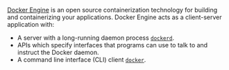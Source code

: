 [Docker Engine](https://docs.docker.com/engine/) is an open source containerization technology for building and containerizing your applications. Docker Engine acts as a client-server application with:

- A server with a long-running daemon process [`dockerd`](https://docs.docker.com/reference/cli/dockerd).
- APIs which specify interfaces that programs can use to talk to and instruct the Docker daemon.
- A command line interface (CLI) client [`docker`](https://docs.docker.com/reference/cli/docker/).